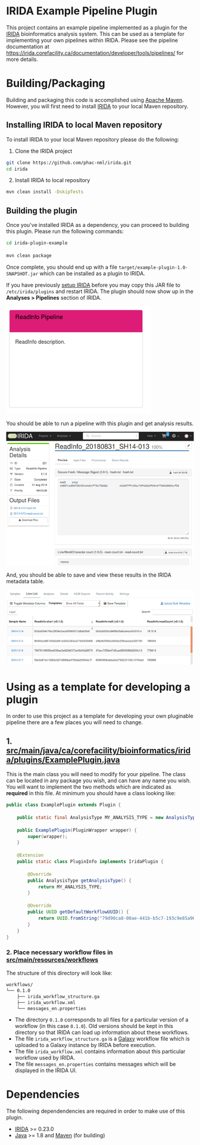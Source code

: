 # IRIDA Example Pipeline Plugin

This project contains an example pipeline implemented as a plugin for the [IRIDA][] bioinformatics analysis system. This can be used as a template for implementing your own pipelines within IRIDA. Please see the pipeline documentation at <https://irida.corefacility.ca/documentation/developer/tools/pipelines/> for more details.

# Building/Packaging

Building and packaging this code is accomplished using [Apache Maven][maven]. However, you will first need to install [IRIDA][] to your local Maven repository.

## Installing IRIDA to local Maven repository

To install IRIDA to your local Maven repository please do the following:

1. Clone the IRIDA project

```bash
git clone https://github.com/phac-nml/irida.git
cd irida
```

2. Install IRIDA to local repository

```bash
mvn clean install -DskipTests
```

## Building the plugin

Once you've installed IRIDA as a dependency, you can proceed to building this plugin. Please run the following commands:

```bash
cd irida-plugin-example

mvn clean package
```

Once complete, you should end up with a file `target/example-plugin-1.0-SNAPSHOT.jar` which can be installed as a plugin to IRIDA.

If you have previously [setup IRIDA][irida-setup] before you may copy this JAR file to `/etc/irida/plugins` and restart IRIDA.  The plugin should now show up in the **Analyses > Pipelines** section of IRIDA.

![example-plugin-pipeline.png][]  

You should be able to run a pipeline with this plugin and get analysis results.

![example-plugin-results.png][]

And, you should be able to save and view these results in the IRIDA metadata table.

![example-plugin-metadata.png][]

# Using as a template for developing a plugin

In order to use this project as a template for developing your own pluginable pipeline there are a few places you will need to change.

## 1. [src/main/java/ca/corefacility/bioinformatics/irida/plugins/ExamplePlugin.java][example-plugin-java]

This is the main class you will need to modify for your pipeline. The class can be located in any package you wish, and can have any name you wish.  You will want to implement the two methods which are indicated as **required** in this file.  At minimum you should have a class looking like:

```java
public class ExamplePlugin extends Plugin {

	public static final AnalysisType MY_ANALYSIS_TYPE = new AnalysisType("MY_ANALYSIS_TYPE");

	public ExamplePlugin(PluginWrapper wrapper) {
		super(wrapper);
	}

	@Extension
	public static class PluginInfo implements IridaPlugin {

		@Override
		public AnalysisType getAnalysisType() {
			return MY_ANALYSIS_TYPE;
		}

		@Override
		public UUID getDefaultWorkflowUUID() {
			return UUID.fromString("79d90ca8-00ae-441b-b5c7-193c9e85a968");
		}
	}
}
```

### 2. Place necessary workflow files in [src/main/resources/workflows][workflows-dir]

The structure of this directory will look like:

```
workflows/
└── 0.1.0
    ├── irida_workflow_structure.ga
    ├── irida_workflow.xml
    └── messages_en.properties
```

* The directory `0.1.0` corresponds to all files for a particular version of a workflow (in this case `0.1.0`). Old versions should be kept in this directory so that IRIDA can load up information about these workflows.
* The file `irida_workflow_structure.ga` is a [Galaxy][] workflow file which is uploaded to a Galaxy instance by IRIDA before execution.
* The file `irida_workflow.xml` contains information about this particular workflow used by IRIDA.
* The file `messages_en.properties` contains messages which will be displayed in the IRIDA UI.

# Dependencies

The following dependendencies are required in order to make use of this plugin.

* [IRIDA][] >= 0.23.0
* [Java][] >= 1.8 and [Maven][maven] (for building)

[maven]: https://maven.apache.org/
[IRIDA]: http://irida.ca/
[Galaxy]: https://galaxyproject.org/
[Java]: https://www.java.com/
[workflows-dir]: src/main/resources/workflows
[example-plugin-java]: src/main/java/ca/corefacility/bioinformatics/irida/plugins/ExamplePlugin.java
[irida-setup]: https://irida.corefacility.ca/documentation/administrator/index.html
[example-plugin-results.png]: doc/images/example-plugin-results.png
[example-plugin-pipeline.png]: doc/images/example-plugin-pipeline.png
[example-plugin-metadata.png]: doc/images/example-plugin-metadata.png